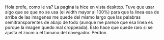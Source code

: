 Hola profe, como le va? La pagina la hice en vista desktop. Tuve que usar algo que se que no se usa (el width mayor al 100%) para que la linea esa de arriba de las imagenes me quede del mismo largo que las palabras semitransparentes de abajo de todo (aunque me parece que esa linea es porque la imagen quedo mal croppeada). Esto hace que quede raro si se ajusta el zoom o el tamano del navegador. Perdon.